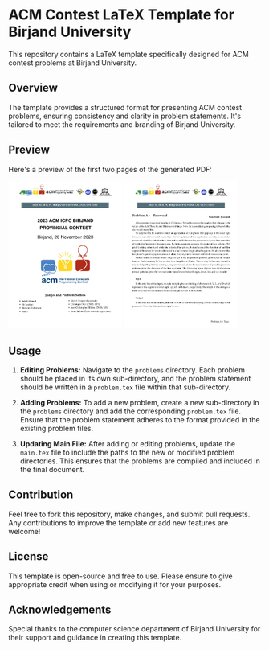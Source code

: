 # ACM Contest LaTeX Template for Birjand University

This repository contains a LaTeX template specifically designed for ACM contest problems at Birjand University.

## Overview

The template provides a structured format for presenting ACM contest problems, ensuring consistency and clarity in problem statements. It's tailored to meet the requirements and branding of Birjand University.

## Preview

Here's a preview of the first two pages of the generated PDF:

<img src="images/ICPC-1.jpg" width="45%" /> <img src="images/ICPC-2.jpg" width="45%" />

## Usage

1. **Editing Problems:** Navigate to the `problems` directory. Each problem should be placed in its own sub-directory, and the problem statement should be written in a `problem.tex` file within that sub-directory.

2. **Adding Problems:** To add a new problem, create a new sub-directory in the `problems` directory and add the corresponding `problem.tex` file. Ensure that the problem statement adheres to the format provided in the existing problem files.

3. **Updating Main File:** After adding or editing problems, update the `main.tex` file to include the paths to the new or modified problem directories. This ensures that the problems are compiled and included in the final document.

## Contribution

Feel free to fork this repository, make changes, and submit pull requests. Any contributions to improve the template or add new features are welcome!

## License

This template is open-source and free to use. Please ensure to give appropriate credit when using or modifying it for your purposes.

## Acknowledgements

Special thanks to the computer science department of Birjand University for their support and guidance in creating this template.
